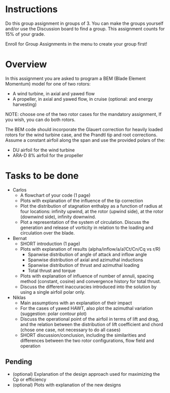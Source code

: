 # Instructions

Do this group assignment in groups of 3. You can make the groups yourself and/or use the Discussion board to find a group. This assignment counts for 15% of your grade.

Enroll for Group Assignments in the menu to create your group first!

# Overview

In this assignment you are asked to program a BEM (Blade Element Momentum) model for one of two rotors:

 - A wind turbine, in axial and yawed flow
 - A propeller, in axial and yawed flow, in cruise (optional: and energy harvesting)  

NOTE: choose one of the two rotor cases for the mandatory assignment, If you wish, you can do both rotors.

The BEM code should incorporate the Glauert correction for heavily loaded rotors for the wind turbine case, and the Prandtl tip and root corrections. Assume a constant airfoil along the span and use the provided polars of the:

 - DU airfoil for the wind turbine
 - ARA-D 8% airfoil for the propeller

# Tasks to be done

- Carlos
  - A flowchart of your code (1 page)
  - Plots with explanation of the influence of the tip correction
  - Plot the distribution of stagnation enthalpy as a function of radius at four locations: infinity upwind, at the rotor (upwind side), at the rotor (downwind side), infinity downwind.
  - Plot a representation of the system of circulation. Discuss the generation and release of vorticity in relation to the loading and circulation over the blade.
- Bernat
  - SHORT introduction (1 page)
  - Plots with explanation of results (alpha/inflow/a/a’/Ct/Cn/Cq vs r/R)
    - Spanwise distribution of angle of attack and inflow angle
    - Spanwise distribution of axial and azimuthal inductions
    - Spanwise distribution of thrust and azimuthal loading
    - Total thrust and torque
  - Plots with explanation of influence of number of annuli, spacing method (constant, cosine) and convergence history for total thrust.
  - Discuss the different inaccuracies introduced into the solution by using a single airfoil polar only.
- Niklas
  - Main assumptions with an explanation of their impact
  - For the cases of yawed HAWT, also plot the azimuthal variation (suggestion: polar contour plot)
  - Discuss the operational point of the airfoil in terms of lift and drag, and the relation between the distribution of lift coefficient and chord (chose one case, not necessary to do all cases)
  - SHORT discussion/conclusion, including the similarities and differences between the two rotor configurations, flow field and operation

## Pending
- (optional) Explanation of the design approach used for maximizing the Cp or efficiency
- (optional) Plots with explanation of the new designs
